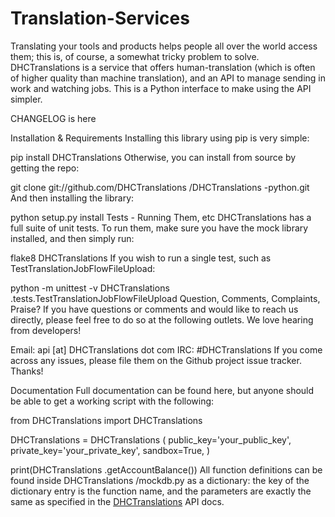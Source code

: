 # Translation-Services
Translating your tools and products helps people all over the world access them; this is, of course, a somewhat tricky problem to solve. DHCTranslations is a service that offers human-translation (which is often of higher quality than machine translation), and an API to manage sending in work and watching jobs. This is a Python interface to make using the API simpler.

CHANGELOG is here

Installation & Requirements
Installing this library using pip is very simple:

pip install DHCTranslations 
Otherwise, you can install from source by getting the repo:

git clone git://github.com/DHCTranslations /DHCTranslations -python.git
And then installing the library:

python setup.py install
Tests - Running Them, etc
DHCTranslations has a full suite of unit tests. To run them, make sure you have the mock library installed, and then simply run:

flake8 DHCTranslations 
If you wish to run a single test, such as TestTranslationJobFlowFileUpload:

python -m unittest -v DHCTranslations .tests.TestTranslationJobFlowFileUpload
Question, Comments, Complaints, Praise?
If you have questions or comments and would like to reach us directly, please feel free to do so at the following outlets. We love hearing from developers!

Email: api [at] DHCTranslations dot com
IRC: #DHCTranslations 
If you come across any issues, please file them on the Github project issue tracker. Thanks!

Documentation
Full documentation can be found here, but anyone should be able to get a working script with the following:

from DHCTranslations import DHCTranslations 

DHCTranslations = DHCTranslations (
    public_key='your_public_key',
    private_key='your_private_key',
    sandbox=True,
)

print(DHCTranslations .getAccountBalance())
All function definitions can be found inside DHCTranslations /mockdb.py as a dictionary: the key of the dictionary entry is the function name, and the parameters are exactly the same as specified in the <a href="https://dhctranslations.com/">DHCTranslations</a> API docs.

